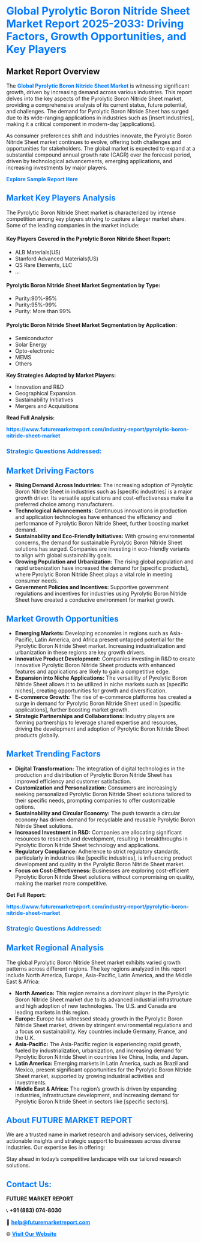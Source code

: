 <h1 style="color: #007BFF;">Global Pyrolytic Boron Nitride Sheet Market Report 2025-2033: Driving Factors, Growth Opportunities, and Key Players</h1>

<section id="overview">
<h2>Market Report Overview</h2>
<p>The <a href="https://www.futuremarketreport.com/industry-report/pyrolytic-boron-nitride-sheet-market" style="color: #007BFF; text-decoration: none;"><strong>Global Pyrolytic Boron Nitride Sheet Market</strong></a> is witnessing significant growth, driven by increasing demand across various industries. This report delves into the key aspects of the Pyrolytic Boron Nitride Sheet market, providing a comprehensive analysis of its current status, future potential, and challenges. The demand for Pyrolytic Boron Nitride Sheet has surged due to its wide-ranging applications in industries such as [insert industries], making it a critical component in modern-day [applications].</p>
<p>As consumer preferences shift and industries innovate, the Pyrolytic Boron Nitride Sheet market continues to evolve, offering both challenges and opportunities for stakeholders. The global market is expected to expand at a substantial compound annual growth rate (CAGR) over the forecast period, driven by technological advancements, emerging applications, and increasing investments by major players.</p>
</section>

<section id="overview">
<p><a href="https://www.futuremarketreport.com/request-sample/reportId=101778" style="color: #007BFF; text-decoration: none;"><strong>Explore Sample Report Here</strong></a></p>
</section>

<section id="key-players">
<h2 style="color: #007BFF;">Market Key Players Analysis</h2>
<p>The Pyrolytic Boron Nitride Sheet market is characterized by intense competition among key players striving to capture a larger market share. Some of the leading companies in the market include:</p>
<h4>Key Players Covered in the Pyrolytic Boron Nitride Sheet Report:</h4>
<ul><li>ALB Materials(US)</li><li>Stanford Advanced Materials(US)</li><li>QS Rare Elements, LLC</li><li>...</li></ul>
<h4>Pyrolytic Boron Nitride Sheet Market Segmentation by Type:</h4>
<ul><li>Purity:90%-95%</li><li>Purity:95%-99%</li><li>Purity: More than 99%</li></ul>

<h4>Pyrolytic Boron Nitride Sheet Market Segmentation by Application:</h4>
<ul><li>Semiconductor</li><li>Solar Energy</li><li>Opto-electronic</li><li>MEMS</li><li>Others</li></ul>
<p><strong>Key Strategies Adopted by Market Players:</strong></p>
<ul>
<li>Innovation and R&D</li>
<li>Geographical Expansion</li>
<li>Sustainability Initiatives</li>
<li>Mergers and Acquisitions</li>
</ul>
</section>

<section>
<p><strong>Read Full Analysis: </strong></p><a href="https://www.futuremarketreport.com/industry-report/pyrolytic-boron-nitride-sheet-market" style="color: #007BFF; text-decoration: none;"><strong>https://www.futuremarketreport.com/industry-report/pyrolytic-boron-nitride-sheet-market</strong></a>
<h3 style="color: #007BFF;">Strategic Questions Addressed:</h3>
</section>

<section id="driving-factors">
<h2 style="color: #007BFF;">Market Driving Factors</h2>
<ul>
<li><strong>Rising Demand Across Industries:</strong> The increasing adoption of Pyrolytic Boron Nitride Sheet in industries such as [specific industries] is a major growth driver. Its versatile applications and cost-effectiveness make it a preferred choice among manufacturers.</li>
<li><strong>Technological Advancements:</strong> Continuous innovations in production and application technologies have enhanced the efficiency and performance of Pyrolytic Boron Nitride Sheet, further boosting market demand.</li>
<li><strong>Sustainability and Eco-Friendly Initiatives:</strong> With growing environmental concerns, the demand for sustainable Pyrolytic Boron Nitride Sheet solutions has surged. Companies are investing in eco-friendly variants to align with global sustainability goals.</li>
<li><strong>Growing Population and Urbanization:</strong> The rising global population and rapid urbanization have increased the demand for [specific products], where Pyrolytic Boron Nitride Sheet plays a vital role in meeting consumer needs.</li>
<li><strong>Government Policies and Incentives:</strong> Supportive government regulations and incentives for industries using Pyrolytic Boron Nitride Sheet have created a conducive environment for market growth.</li>
</ul>
</section>

<section id="growth-opportunities">
<h2 style="color: #007BFF;">Market Growth Opportunities</h2>
<ul>
<li><strong>Emerging Markets:</strong> Developing economies in regions such as Asia-Pacific, Latin America, and Africa present untapped potential for the Pyrolytic Boron Nitride Sheet market. Increasing industrialization and urbanization in these regions are key growth drivers.</li>
<li><strong>Innovative Product Development:</strong> Companies investing in R&D to create innovative Pyrolytic Boron Nitride Sheet products with enhanced features and applications are likely to gain a competitive edge.</li>
<li><strong>Expansion into Niche Applications:</strong> The versatility of Pyrolytic Boron Nitride Sheet allows it to be utilized in niche markets such as [specific niches], creating opportunities for growth and diversification.</li>
<li><strong>E-commerce Growth:</strong> The rise of e-commerce platforms has created a surge in demand for Pyrolytic Boron Nitride Sheet used in [specific applications], further boosting market growth.</li>
<li><strong>Strategic Partnerships and Collaborations:</strong> Industry players are forming partnerships to leverage shared expertise and resources, driving the development and adoption of Pyrolytic Boron Nitride Sheet products globally.</li>
</ul>
</section>

<section id="trending-factors">
<h2 style="color: #007BFF;">Market Trending Factors</h2>
<ul>
<li><strong>Digital Transformation:</strong> The integration of digital technologies in the production and distribution of Pyrolytic Boron Nitride Sheet has improved efficiency and customer satisfaction.</li>
<li><strong>Customization and Personalization:</strong> Consumers are increasingly seeking personalized Pyrolytic Boron Nitride Sheet solutions tailored to their specific needs, prompting companies to offer customizable options.</li>
<li><strong>Sustainability and Circular Economy:</strong> The push towards a circular economy has driven demand for recyclable and reusable Pyrolytic Boron Nitride Sheet solutions.</li>
<li><strong>Increased Investment in R&D:</strong> Companies are allocating significant resources to research and development, resulting in breakthroughs in Pyrolytic Boron Nitride Sheet technology and applications.</li>
<li><strong>Regulatory Compliance:</strong> Adherence to strict regulatory standards, particularly in industries like [specific industries], is influencing product development and quality in the Pyrolytic Boron Nitride Sheet market.</li>
<li><strong>Focus on Cost-Effectiveness:</strong> Businesses are exploring cost-efficient Pyrolytic Boron Nitride Sheet solutions without compromising on quality, making the market more competitive.</li>
</ul>
</section>

<section>
<p><strong>Get Full Report: </strong></p><a href="https://www.futuremarketreport.com/industry-report/pyrolytic-boron-nitride-sheet-market" style="color: #007BFF; text-decoration: none;"><strong>https://www.futuremarketreport.com/industry-report/pyrolytic-boron-nitride-sheet-market</strong></a>
<h3 style="color: #007BFF;">Strategic Questions Addressed:</h3>
</section>


<section id="regional-analysis">
<h2 style="color: #007BFF;">Market Regional Analysis</h2>
<p>The global Pyrolytic Boron Nitride Sheet market exhibits varied growth patterns across different regions. The key regions analyzed in this report include North America, Europe, Asia-Pacific, Latin America, and the Middle East & Africa:</p>
<ul>
<li><strong>North America:</strong> This region remains a dominant player in the Pyrolytic Boron Nitride Sheet market due to its advanced industrial infrastructure and high adoption of new technologies. The U.S. and Canada are leading markets in this region.</li>
<li><strong>Europe:</strong> Europe has witnessed steady growth in the Pyrolytic Boron Nitride Sheet market, driven by stringent environmental regulations and a focus on sustainability. Key countries include Germany, France, and the U.K.</li>
<li><strong>Asia-Pacific:</strong> The Asia-Pacific region is experiencing rapid growth, fueled by industrialization, urbanization, and increasing demand for Pyrolytic Boron Nitride Sheet in countries like China, India, and Japan.</li>
<li><strong>Latin America:</strong> Emerging markets in Latin America, such as Brazil and Mexico, present significant opportunities for the Pyrolytic Boron Nitride Sheet market, supported by growing industrial activities and investments.</li>
<li><strong>Middle East & Africa:</strong> The region’s growth is driven by expanding industries, infrastructure development, and increasing demand for Pyrolytic Boron Nitride Sheet in sectors like [specific sectors].</li>
</ul>
</section>

<footer>
<h2 style="color: #007BFF;">About FUTURE MARKET REPORT</h2>
<p>We are a trusted name in market research and advisory services, delivering actionable insights and strategic support to businesses across diverse industries. Our expertise lies in offering:</p>

<p>Stay ahead in today’s competitive landscape with our tailored research solutions.</p>

<h2 style="color: #007BFF;">Contact Us:</h2>
<p><strong>FUTURE MARKET REPORT</strong></p>
<p>📞 <strong>+91 (883) 074-8030</strong></p>
<p>📧 <strong><a href="mailto:help@futuremarketreport.com" style="color: #007BFF;">help@futuremarketreport.com</a></strong></p>
<p>🌐 <strong><a href="https://www.futuremarketreport.com/" style="color: #007BFF;">Visit Our Website</a></strong></p>
</footer>